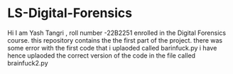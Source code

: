 # LS-Digital-Forensics
Hi I am Yash Tangri , roll number -22B2251 enrolled in the Digital Forensics course.
this repository contains the the first part of the project.
there was some error with the first code that i uplaoded called barinfuck.py 
i have hence uplaoded the correct version of the code in the file called brainfuck2.py
